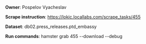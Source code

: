 **Owner**: Pospelov Vyacheslav

**Scrape instruction**: https://lokic.locallabs.com/scrape_tasks/455

**Dataset**: db02.press_releases.ptd_embassy

**Run commands**: hamster grab 455 --download --debug